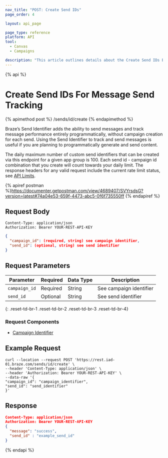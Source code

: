 ```yaml
---
nav_title: "POST: Create Send IDs"
page_order: 4

layout: api_page

page_type: reference
platform: API
tool:
  - Canvas
  - Campaigns

description: "This article outlines details about the Create Send IDs Braze endpoint."
---
```

{% api %}
# Create Send IDs For Message Send Tracking
{% apimethod post %}
/sends/id/create
{% endapimethod %}

Braze’s Send Identifier adds the ability to send messages and track message performance entirely programmatically, without campaign creation for each send. Using the Send Identifier to track and send messages is useful if you are planning to programmatically generate and send content.

The daily maximum number of custom send identifiers that can be created via this endpoint for a given app group is 100. Each send id - campaign id combination that you create will count towards your daily limit. The response headers for any valid request include the current rate limit status, see [API Limits]({{site.baseurl}}/api/basics/#api-limits).

{% apiref postman %}https://documenter.getpostman.com/view/4689407/SVYrsdsG?version=latest#74a04e53-659f-4473-abc5-0f6f735550ff {% endapiref %}

## Request Body

```
Content-Type: application/json
Authorization: Bearer YOUR-REST-API-KEY
```

```json
{
  "campaign_id": (required, string) see campaign identifier,
  "send_id": (optional, string) see send identifier
}
```

## Request Parameters

| Parameter | Required | Data Type | Description |
| --------- | ---------| --------- | ----------- |
|`campaign_id`|Required|String| See campaign identifier|
|`send_id`| Optional | String | See send identifier |
{: .reset-td-br-1 .reset-td-br-2 .reset-td-br-3  .reset-td-br-4}

### Request Components
- [Campaign Identifier]({{site.baseurl}}/api/identifier_types/)

## Example Request
```
curl --location --request POST 'https://rest.iad-01.braze.com/sends/id/create' \
--header 'Content-Type: application/json' \
--header 'Authorization: Bearer YOUR-REST-API-KEY' \
--data-raw '{
"campaign_id": "campaign_identifier",
"send_id": "send_identifier"
}'
```

## Response

```json
Content-Type: application/json
Authorization: Bearer YOUR-REST-API-KEY
{
  "message": "success",
  "send_id" : "example_send_id"
}
```

{% endapi %}
